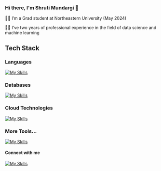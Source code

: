 ### Hi there, I'm Shruti Mundargi 👋


👩‍🎓 I’m a Grad student at Northeastern University (May 2024)

👩‍💻 I’ve two years of professional experience in the field of data science and machine learning

## Tech Stack

### Languages
[![My Skills](https://skillicons.dev/icons?i=py,js,r,cs)](https://skillicons.dev)

### Databases
[![My Skills](https://skillicons.dev/icons?i=mysql,mongodb)](https://skillicons.dev)

### Cloud Technologies
[![My Skills](https://skillicons.dev/icons?i=aws,gcp,azure,kafka)](https://skillicons.dev)

### More Tools...
[![My Skills](https://skillicons.dev/icons?i=git,tensorflow,pytorch,docker,flask,fastapi,heroku,postman)](https://skillicons.dev)


#### Connect with me
[![My Skills](https://skillicons.dev/icons?i=linkedin)](https://skillicons.dev)
